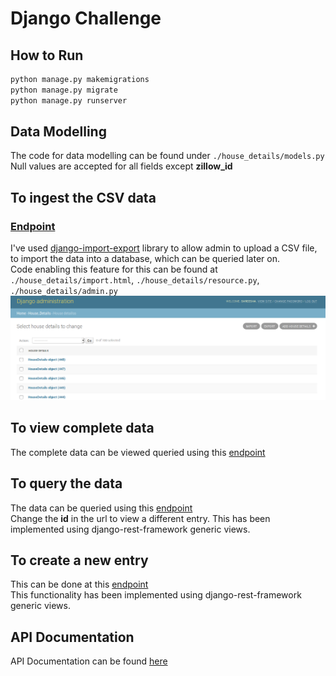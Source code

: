 # Django Challenge

## How to Run

```python
python manage.py makemigrations
python manage.py migrate
python manage.py runserver
```

## Data Modelling

The code for data modelling can be found under `./house_details/models.py` Null values are accepted for all fields
except **zillow_id**

## To ingest the CSV data

### [Endpoint](http://127.0.0.1:8000/admin/house_details/housedetails/)

I've used [django-import-export](https://django-import-export.readthedocs.io/en/latest/) library to allow admin to
upload a CSV file, to import the data into a database, which can be queried later on.  
Code enabling this feature for this can be found at `./house_details/import.html`, `./house_details/resource.py`, `./house_details/admin.py`  
![Image of Admin CSV Upload](./django_import_csv.png)

## To view complete data

The complete data can be viewed queried using this [endpoint](http://127.0.0.1:8000/api/)

## To query the data

The data can be queried using this [endpoint](http://127.0.0.1:8000/api/23/)  
Change the **id** in the url to view a different entry. This has been implemented using django-rest-framework generic views.

## To create a new entry

This can be done at this [endpoint](http://127.0.0.1:8000/api/create/)  
This functionality has been implemented using django-rest-framework generic views.

## API Documentation

API Documentation can be found [here](http://127.0.0.1:8000/docs/)
